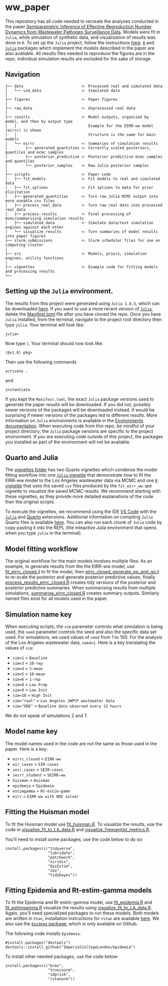 # ww_paper

This repository has all code needed to recreate the analyses conducted in the paper [Semiparametric Inference of Effective Reproduction Number Dynamics from Wastewater Pathogen Surveillance Data](https://arxiv.org/abs/2308.15770). 
Models were fit in `Julia`, while simulation of synthetic data, and visualization of results was done in `R`. 
To set up the `Julia` project, follow the instructions [here](https://pkgdocs.julialang.org/v1/environments/#Using-someone-else's-project).
[`R`](https://github.com/igoldsteinh/concRt) and [`Julia`](https://github.com/igoldsteinh/concRt.jl) packages which implement the models described in the paper are also available. 
All results files needed to reproduce the figures are in the repo, individual simulation results are excluded for the sake of storage.

## Navigation
```
├── data                          <- Processed real and simulated data
│   └── sim_data                  <- Simulated data
│
├── figures                       <- Paper figures
│
├── raw_data                      <- Unprocessed real data
│
├── results                       <- Model outputs, organized by model, and then by output type
│   │                                Example for the EIRR-ww model (eirrc) is shown
│   │                                Structure is the same for main models
│   └── eirrc                     <- Summaries of simulation results
│        ├── generated_quantities <- Correctly scaled posteriors, quantiles and mcmc samples
│        ├── posterior_predictive <- Posterior predictive mcmc samples and quantiles
│        └── posterior_samples    <- Raw Julia posterior samples
│
├── scripts                       <- Paper code 
│   ├── fit_models                <- Fit models to real and simulated data
│   ├── fit_splines               <- Fit splines to data for prior elicitation
│   ├── generated_quantities      <- Turn raw Julia MCMC output into more useable csv files
│   ├── process_real_data         <- Turn raw real data into processed real data
│   ├── process_results           <- Final processing of mcmc/summarising simulation results
│   ├── simulated_data            <- Simulate data/test simulation engines against each other
│   └── visualize_results         <- Turn summaries of model results into paper figures
├── slurm_submissions             <- Slurm scheduler files for use on computing cluster
│   
├── src                           <- Models, priors, simulation engines, utility functions
│   
├── vignettes                     <- Example code for fitting models and processing results
└──     
```

## Setting up the `Julia` environment. 
The results from this project were generated using `Julia 1.8.5`, which can be downloaded [here](https://julialang.org/downloads/oldreleases/). 
If you want to use a more recent version of [`Julia`](https://julialang.org/downloads/), delete the [Manifest.toml](https://github.com/igoldsteinh/ww_paper/blob/main/Manifest.toml) file after you have cloned the repo. 
Once you have `Julia` installed, from the terminal, navigate to the project root directory then type `julia`. 
Your terminal will look like:
```
julia>
```
Now type `]`. Your terminal should now look like:
```
(@v1.8) pkg>
```
Then use the following commands
```
activate .
```
and 
```
instantiate
```
If you kept the `Manifest.toml`, the exact `Julia` package versions used to generate the paper results will be downloaded. 
If you did not, possibly newer versions of the packages will be downloaded instead. 
It would be surprising if newer versions of the packages led to different results. 
More information on `Julia` environments is available in the [Environments documentation](https://pkgdocs.julialang.org/v1/environments/#Using-someone-else's-project).
When executing code from this repo, be mindful of your project directory; the `Julia` package versions are specific to the project environment. 
If you are executing code outside of this project, the packages you installed as part of the environment will not be available. 

## Quarto and Julia
The [vignettes folder](https://github.com/igoldsteinh/ww_paper/tree/main/vignettes) has two Quarto vignettes which condense the model fitting workflow into one [`Julia` vignette](https://github.com/igoldsteinh/ww_paper/blob/main/vignettes/fit_eirr_ww.qmd) that demonstrate how to fit the EIRR-ww model to the Los Angeles wastewater data via MCMC and one [`R` vignette](https://github.com/igoldsteinh/ww_paper/blob/main/vignettes/process_eirr_ww.qmd) that uses the saved `csv` files produced by the `fit_eirr_ww.qmd` vignette to visualize the saved MCMC results. 
We recommend starting with these vignettes, as they provide more detailed explanations of the code than the original scripts.

To execute the vignettes, we recommend using the IDE [VS Code](https://code.visualstudio.com) with the [`Julia`](https://code.visualstudio.com/docs/languages/julia) and [Quarto](https://quarto.org/docs/tools/vscode.html) extensions. 
Additional information on compiling `Julia` Quarto files is available [here](https://quarto.org/docs/computations/julia.html). 
You can also run each chunk of `Julia` code by copy pasting it into the REPL (the inteactive Julia environment that opens when you type `julia` in the terminal).

## Model fitting workflow
The original workflow for the main models involves multiple files. As an example, to generate results from the the EIRR-ww model, use [fit_eirrc_closed.jl](https://github.com/igoldsteinh/ww_paper/blob/main/scripts/fit_models/fit_eirrc_closed.jl) to fit the model, then [eirrc_closed_generate_pp_and_gq.jl](https://github.com/igoldsteinh/ww_paper/blob/main/scripts/generate_quantities/eirrc_closed_generate_pp_and_gq.jl) to re-scale the posterior and generate posterior predictive values, finally [process_results_eirrc_closed.R](https://github.com/igoldsteinh/ww_paper/blob/main/scripts/process_results/process_results_eirrc_closed.R) creates tidy versions of the posterior and posterior predictive summaries.
When summarising results from multiple simulations, [summarise_eirrc_closed.R](https://github.com/igoldsteinh/ww_paper/blob/main/scripts/process_results/summarise_eirrc_closed.R) creates summary outputs. 
Similarly named files exist for all models used in the paper. 

## Simulation name key
When executing scripts, the `sim` parameter controls what simulation is being used, the `seed` parameter controls the seed and also the specific data set used. 
For simulations, we used values of `seed` from 1 to 100. 
For the analysis of the Los Angeles wastewater data, `seed=1`. 
Here is a key translating the values of `sim`:
* `sim=1` = `Baseline`
* `sim=3` = `10-rep`
* `sim=4` = `3-mean`
* `sim=5` = `10-mean`
* `sim=6` = `1-rep`
* `sim=8` = `Low Prop`
* `sim=9` = `Low Init`
* `sim=10` = `High Init`
* `sim="real"` = `Los Angeles JWPCP wastewater data`
* `sim="ODE"` = `Baseline data observed every 12 hours`

We do not speak of simulations 2 and 7. 

## Model name key
The model names used in the code are not the same as those used in the paper. 
Here is a key:
* `eirrc_closed` = `EIRR-ww`
* `eir_cases` = `EIR-cases`
* `seir_cases` = `SEIR-cases`
* `seirr_student` = `SEIRR-ww`
* `huisman` = `Huisman`
* `epidemia` = `Epidemia`
* `estimgamma` = `Rt-estim-gamm`
* `eirr` = `EIRR-ww with ODE solver` 

## Fitting the Huisman model
To fit the Huisman model use [fit_huisman.R](https://github.com/igoldsteinh/ww_paper/blob/main/scripts/fit_models/fit_huisman.R). To visualize the results, use the code in [visualize_fit_to_LA_data.R](https://github.com/igoldsteinh/ww_paper/blob/main/scripts/visualize_results/visualize_fit_to_LA.R) and [visualize_frequentist_metrics.R](https://github.com/igoldsteinh/ww_paper/blob/main/scripts/visualize_results/visualize_frequentist_metrics.R). 

You'll need to install some packages, use the code below to do so:
```
install.packages(c("tidyverse",
                   "lubridate",
                   "patchwork",
                   "viridis",
                   "EpiEstim",
                   "zoo",
                   "tidybayes"))
```
## Fitting Epidemia and Rt-estim-gamma models
To fit the Epidemia and Rt-estim-gamma model, use [fit_epidemia.R](https://github.com/igoldsteinh/ww_paper/blob/main/scripts/fit_models/fit_epidemia.R) and [fit_estimgamma.R](https://github.com/igoldsteinh/ww_paper/blob/main/scripts/fit_models/fit_estimgamma.R) visualize the results using [visualize_fit_to_LA_data.R](https://github.com/igoldsteinh/ww_paper/blob/main/scripts/visualize_results/visualize_fit_to_LA.R).
Again, you'll need specialized packages to run these models. 
Both models are written in `Stan`, installation instructions for `rstan` are available [here](https://github.com/stan-dev/rstan/wiki/RStan-Getting-Started).
We also use the [`Epidema` package](https://imperialcollegelondon.github.io/epidemia/index.html), which is only available on Github. 

The following code installs `Epidemia`. 
```
#install.packages("devtools")
devtools::install_github("ImperialCollegeLondon/epidemia")
```
To install other needed packages, use the code below:
```
install.packages(c("brms",
                   "truncnorm",
                   "sdprisk",
                   "rstanarm"))
```